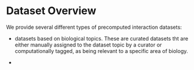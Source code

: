 # Dataset Overview

We provide several different types of precomputed interaction datasets:

- datasets based on biological topics. These are curated datasets tht are either manually assigned to the dataset topic by a curator or computationally tagged, as being relevant to a specific area of biology.

- 
